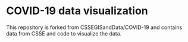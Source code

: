 # COVID-19 data visualization
This repository is forked from CSSEGISandData/COVID-19 and contains data from CSSE and code to visualize the data.
